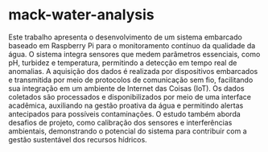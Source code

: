 # mack-water-analysis

Este trabalho apresenta o desenvolvimento de um sistema embarcado baseado em Raspberry Pi para o monitoramento contínuo da qualidade da água. O sistema integra sensores que medem parâmetros essenciais, como pH, turbidez e temperatura, permitindo a detecção em tempo real de anomalias. A aquisição dos dados é realizada por dispositivos embarcados e transmitida por meio de protocolos de comunicação sem fio, facilitando sua integração em um ambiente de Internet das Coisas (IoT). Os dados coletados são processados e disponibilizados por meio de uma interface acadêmica, auxiliando na gestão proativa da água e permitindo alertas antecipados para possíveis contaminações. O estudo também aborda desafios de projeto, como calibração dos sensores e interferências ambientais, demonstrando o potencial do sistema para contribuir com a gestão sustentável dos recursos hídricos.
